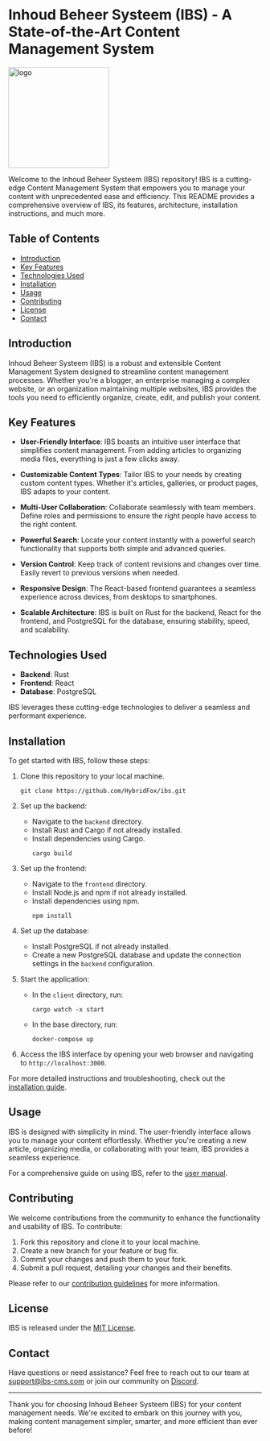 # Inhoud Beheer Systeem (IBS) - A State-of-the-Art Content Management System

<img src="logo.jpg" alt="logo" width="200"/>

Welcome to the Inhoud Beheer Systeem (IBS) repository! IBS is a cutting-edge Content Management System that empowers you to manage your content with unprecedented ease and efficiency. This README provides a comprehensive overview of IBS, its features, architecture, installation instructions, and much more.

## Table of Contents

- [Introduction](#introduction)
- [Key Features](#key-features)
- [Technologies Used](#technologies-used)
- [Installation](#installation)
- [Usage](#usage)
- [Contributing](#contributing)
- [License](#license)
- [Contact](#contact)

## Introduction

Inhoud Beheer Systeem (IBS) is a robust and extensible Content Management System designed to streamline content management processes. Whether you're a blogger, an enterprise managing a complex website, or an organization maintaining multiple websites, IBS provides the tools you need to efficiently organize, create, edit, and publish your content.

## Key Features

- **User-Friendly Interface**: IBS boasts an intuitive user interface that simplifies content management. From adding articles to organizing media files, everything is just a few clicks away.

- **Customizable Content Types**: Tailor IBS to your needs by creating custom content types. Whether it's articles, galleries, or product pages, IBS adapts to your content.

- **Multi-User Collaboration**: Collaborate seamlessly with team members. Define roles and permissions to ensure the right people have access to the right content.

- **Powerful Search**: Locate your content instantly with a powerful search functionality that supports both simple and advanced queries.

- **Version Control**: Keep track of content revisions and changes over time. Easily revert to previous versions when needed.

- **Responsive Design**: The React-based frontend guarantees a seamless experience across devices, from desktops to smartphones.

- **Scalable Architecture**: IBS is built on Rust for the backend, React for the frontend, and PostgreSQL for the database, ensuring stability, speed, and scalability.

## Technologies Used

- **Backend**: Rust
- **Frontend**: React
- **Database**: PostgreSQL

IBS leverages these cutting-edge technologies to deliver a seamless and performant experience.

## Installation

To get started with IBS, follow these steps:

1. Clone this repository to your local machine.
   ```shell
   git clone https://github.com/HybridFox/ibs.git
   ```

2. Set up the backend:
   - Navigate to the `backend` directory.
   - Install Rust and Cargo if not already installed.
   - Install dependencies using Cargo.
     ```shell
     cargo build
     ```

3. Set up the frontend:
   - Navigate to the `frontend` directory.
   - Install Node.js and npm if not already installed.
   - Install dependencies using npm.
     ```shell
     npm install
     ```

4. Set up the database:
   - Install PostgreSQL if not already installed.
   - Create a new PostgreSQL database and update the connection settings in the `backend` configuration.

5. Start the application:
   - In the `client` directory, run:
     ```shell
     cargo watch -x start
     ```
   - In the base directory, run:
     ```shell
     docker-compose up
     ```

6. Access the IBS interface by opening your web browser and navigating to `http://localhost:3000`.

For more detailed instructions and troubleshooting, check out the [installation guide](TODO.md).

## Usage

IBS is designed with simplicity in mind. The user-friendly interface allows you to manage your content effortlessly. Whether you're creating a new article, organizing media, or collaborating with your team, IBS provides a seamless experience.

For a comprehensive guide on using IBS, refer to the [user manual](TODO.md).

## Contributing

We welcome contributions from the community to enhance the functionality and usability of IBS. To contribute:

1. Fork this repository and clone it to your local machine.
2. Create a new branch for your feature or bug fix.
3. Commit your changes and push them to your fork.
4. Submit a pull request, detailing your changes and their benefits.

Please refer to our [contribution guidelines](TODO.md) for more information.

## License

IBS is released under the [MIT License](LICENSE.md).

## Contact

Have questions or need assistance? Feel free to reach out to our team at support@ibs-cms.com or join our community on [Discord](link-to-discord).
<!-- Stay updated with IBS news and announcements by following us on [Twitter](link-to-twitter) and [LinkedIn](link-to-linkedin). -->

---

Thank you for choosing Inhoud Beheer Systeem (IBS) for your content management needs. We're excited to embark on this journey with you, making content management simpler, smarter, and more efficient than ever before!
